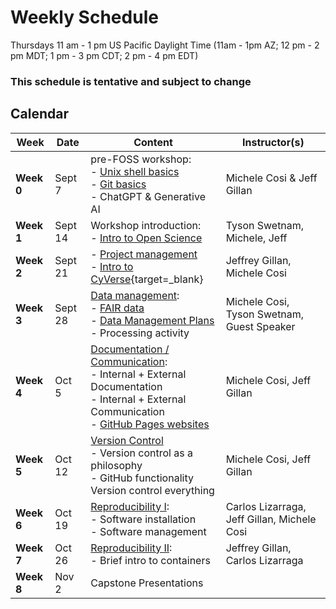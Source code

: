 # Weekly Schedule

Thursdays 11 am - 1 pm US Pacific Daylight Time (11am - 1pm AZ; 12 pm - 2 pm MDT; 1 pm - 3 pm CDT; 2 pm - 4 pm EDT)
    
### This schedule is tentative and subject to change 


## Calendar

| Week | Date | Content |Instructor(s) |
|---|---|---|---|
| **Week 0** | Sept 7 | pre-FOSS workshop: <br> - [Unix shell basics](00_basics.md#the-unix-shell) <br> - [Git basics](00_basics.md#git-and-github) <br> - ChatGPT & Generative AI  | Michele Cosi & Jeff Gillan |
| **Week 1** | Sept 14 | Workshop introduction: <br> - [Intro to Open Science](01_intro_open_sci.md) | Tyson Swetnam, Michele, Jeff|
| **Week 2** | Sept 21 | - [Project management](02_project_management.md) <br> - [Intro to CyVerse](https://learning.cyverse.org/what_is_cyverse/){target=_blank}| Jeffrey Gillan, Michele Cosi | 
| **Week 3** | Sept 28 | [Data management](03_managing_data.md): <br> - [FAIR data](03_managing_data.md#fair-data) <br> - [Data Management Plans](03_managing_data.md#data-management-plans) <br> - Processing activity | Michele Cosi, Tyson Swetnam, Guest Speaker  |
| **Week 4** | Oct 5 | [Documentation / Communication](04_documentation_communication.md): <br> - Internal + External Documentation <br> - Internal + External Communication <br> - [GitHub Pages websites](documentation/githubpages.md) | Michele Cosi, Jeff Gillan| 
| **Week 5** | Oct 12 | [Version Control](05_version_control.md) <br> - Version control as a philosophy <br> - GitHub functionality <br> Version control everything | Michele Cosi, Jeff Gillan | 
| **Week 6** | Oct 19 | [Reproducibility I](06_reproducibility_i.md): <br> - Software installation <br> - Software management | Carlos Lizarraga, Jeff Gillan, Michele Cosi | 
| **Week 7** | Oct 26 | [Reproducibility II](07_reproducibility_ii.md): <br> - Brief intro to containers | Jeffrey Gillan, Carlos Lizarraga |
| **Week 8** | Nov 2 | Capstone Presentations | 
